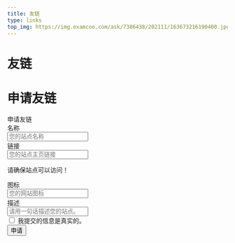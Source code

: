 ```yaml
---
title: 友链 
type: links
top_img: https://img.examcoo.com/ask/7386438/202111/163673216190400.jpg
---
```


# 友链

<div id="qexo-friends"></div>
<link rel="stylesheet" href="https://unpkg.com/qexo-static@1.6.0/hexo/friends.css"/>

<script src="https://unpkg.com/qexo-static@1.6.0/hexo/friends.js"></script>
<script>loadQexoFriends("qexo-friends", "https://qexo.jerryz.com.cn")</script>

# 申请友链

<link rel="stylesheet" href="https://cdn.jerryz.com.cn/gh/YangguangZhou/blog@main/source/links/links.css"/>

<article class="message is-info">
    <div class="message-header">
        申请友链
    </div>
    <div class="message-body">
        <div class="form-ask-friend">
            <div class="field">
                <label class="label">名称</label>
                <div class="control has-icons-left">
                    <input class="input" type="text" placeholder="您的站点名称" id="friend-name" required>
                    <span class="icon is-small is-left">
                        <i class="fas fa-signature"></i>
                    </span>
                </div>
            </div>
            <div class="field">
                <label class="label">链接</label>
            <div class="control has-icons-left">
                <input class="input" type="url" placeholder="您的站点主页链接" id="friend-link" required>
                <span class="icon is-small is-left">
                    <i class="fas fa-link"></i>
                </span>
            </div>
            <p class="help ">请确保站点可以访问！</p>
            </div>
            <div class="field">
                <label class="label">图标</label>
                <div class="control has-icons-left">
                    <input class="input" type="url" placeholder="您的网站图标" id="friend-icon" required>
                    <span class="icon is-small is-left">
                        <i class="fas fa-image"></i>
                    </span>
                </div>
            </div>
            <div class="field">
                <label class="label">描述</label>
                <div class="control has-icons-left">
                    <input class="input" type="text" placeholder="请用一句话描述您的站点。" id="friend-des" required>
                    <span class="icon is-small is-left">
                        <i class="fas fa-info"></i>
                    </span>
                </div>
            </div>
            <div class="field">
                <div class="control">
                    <label class="checkbox">
                        <input type="checkbox" id="friend-check"/> 我提交的信息是真实的。
                    </label>
                </div>
            </div>
            <div class="field is-grouped">
                <div class="control">
                    <button class="button is-info" type="submit" onclick="askFriend(event)">申请</button>
                </div>
            </div>
        </div>
    </div>
</article>
<script src="https://cdn.bootcss.com/jquery/1.12.4/jquery.min.js"></script>
<script>
function TestUrl(url) {
    var Expression=/http(s)?:\/\/([\w-]+\.)+[\w-]+(\/[\w- .\/?%&=]*)?/;
    var objExp=new RegExp(Expression);
    if(objExp.test(url) != true){
        return false;
    }
    return true;
}
function askFriend (event) {
    let check = $("#friend-check").is(":checked");
    let name = $("#friend-name").val();
    let url = $("#friend-link").val();
    let image = $("#friend-icon").val();
    let des = $("#friend-des").val();
    if(!check){
        alert("请勾选\"我提交的信息是真实的\"");
        return;
    }
    if(!(name&&url&&image&&des)){
        alert("信息不完整！");
        return;
    }
    if (!(TestUrl(url))){
        alert("URL格式错误！需要包含HTTP协议头！");
        return;
    }
    if (!(TestUrl(image))){
        alert("图标URL格式错误！需要包含HTTP协议头！");
        return;
    }
    event.target.classList.add('is-loading');
    $.ajax({
        type: 'get',
        cache: false,
        url: url,
        dataType: "jsonp",
        async: false,
        processData: false,
        complete: function (data) {
            if(data.status==200){
            $.ajax({
                type: 'POST',
                dataType: "json",
                data: {
                    "name": name,
                    "url": url,
                    "image": image,
                    "description": des,
                },
                url: 'https://qexo.jerryz.com.cn/pub/ask_friend/',
                success: function (data) {
                    alert(data.msg);
                }
            });}
            else{
                alert("无法访问URL！");
            }
            event.target.classList.remove('is-loading');
        }
    });
}
</script>